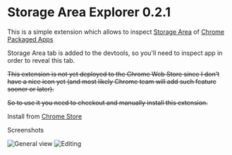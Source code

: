 # Storage Area Explorer 0.2.1


This is a simple extension which allows to inspect [Storage Area](http://developer.chrome.com/apps/storage.html) of [Chrome Packaged Apps](http://developer.chrome.com/apps/about_apps.html)

Storage Area tab is added to the devtools, so you'll need to inspect app in order to reveal this tab.




~~This extension is not yet deployed to the Chrome Web Store since I don't have a nice icon yet (and most likely Chrome team will add such feature sooner or later).~~

~~So to use it you need to checkout and manually install this extension.~~

Install from [Chrome Store](https://chrome.google.com/webstore/detail/storage-area-explorer/ocfjjjjhkpapocigimmppepjgfdecjkb)

Screenshots

![General view](https://raw.github.com/jusio/storage-area-explorer/master/screenshots/general-view.png)
![Editing](https://raw.github.com/jusio/storage-area-explorer/master/screenshots/editing.png)

